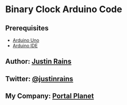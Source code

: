 # Binary Clock Arduino Code

## Prerequisites
* [Arduino Uno](https://amzn.to/32e4OYf)
* [Arduino IDE](https://www.arduino.cc/en/Main/Software)

## Author: [Justin Rains](http://justinrains.com)
## Twitter: [@justinrains](http://twitter.com/justinrains)
## My Company: [Portal Planet](http://portalplanet.net/)

